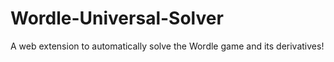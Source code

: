 # Wordle-Universal-Solver
A web extension to automatically solve the Wordle game and its derivatives!
